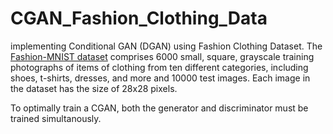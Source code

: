 # CGAN_Fashion_Clothing_Data
implementing Conditional GAN (DGAN) using Fashion Clothing Dataset.
The [Fashion-MNIST dataset](https://github.com/zalandoresearch/fashion-mnist) comprises 6000 small, square, grayscale training photographs of items of clothing from ten different categories, including shoes, t-shirts, dresses, and more and 10000 test images.
Each image in the dataset has the size of 28x28 pixels.

To optimally train a CGAN, both the generator and discriminator must be trained simultanously. 
